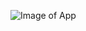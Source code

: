 
![Image of App](https://images.unsplash.com/photo-1594291609709-26e4759f2636?ixid=MXwxMjA3fDB8MHxwaG90by1wYWdlfHx8fGVufDB8fHw%3D&ixlib=rb-1.2.1&auto=format&fit=crop&w=1950&q=80)
